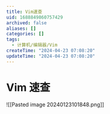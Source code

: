 ```yaml
---
title: Vim速查
uid: 1688849860757429
archived: false
aliases: []
categories: []
tags:
  - 计算机/编辑器/Vim
createTime: "2024-04-23 07:08:20"
updateTime: "2024-04-23 07:08:20"
---
```


# Vim 速查

![[Pasted image 20240123101848.png]]
